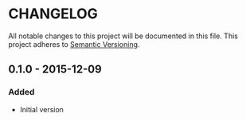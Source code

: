 # CHANGELOG
All notable changes to this project will be documented in this file.
This project adheres to [Semantic Versioning](http://semver.org/).

## 0.1.0 - 2015-12-09
### Added
- Initial version
